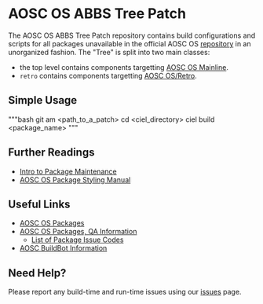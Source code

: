 AOSC OS ABBS Tree Patch
=================

The AOSC OS ABBS Tree Patch repository contains build configurations and
scripts for all packages unavailable in the official AOSC OS
[repository](https://repo.aosc.io) in an unorganized fashion. The
"Tree" is split into two main classes:

- the top level contains components targetting [AOSC OS Mainline](https://github.com/AOSC-Dev/aosc-os-abbs/tree/stable/).
- `retro` contains components targetting [AOSC OS/Retro](https://github.com/AOSC-Dev/aosc-os-abbs/tree/retro/).

Simple Usage
------------

"""bash
git am <path_to_a_patch>
cd <ciel_directory>
ciel build <package_name>
"""


Further Readings
----------------

- [Intro to Package Maintenance](https://wiki.aosc.io/developer/packaging/basics)
- [AOSC OS Package Styling Manual](https://wiki.aosc.io/developer/packaging/package-styling-manual)

Useful Links
------------

- [AOSC OS Packages](https://packages.aosc.io/)
- [AOSC OS Packages, QA Information](https://packages.aosc.io/qa/)
    - [List of Package Issue Codes](https://wiki.aosc.io/developer/packaging/qa-issue-codes)
- [AOSC BuildBot Information](https://wiki.aosc.io/developer/infrastructure/buildbots)

Need Help?
----------

Please report any build-time and run-time issues using our
[issues](https://github.com/chenx97/abbs-patches/issues/new/choose) page.
